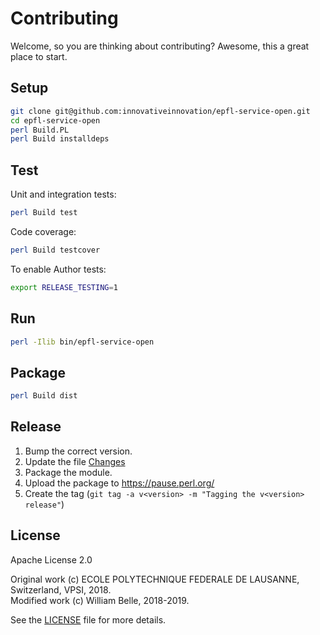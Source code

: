Contributing
============

Welcome, so you are thinking about contributing?
Awesome, this a great place to start.

Setup
-----

```bash
git clone git@github.com:innovativeinnovation/epfl-service-open.git
cd epfl-service-open
perl Build.PL
perl Build installdeps
```

Test
----

Unit and integration tests:

```bash
perl Build test
```

Code coverage:

```bash
perl Build testcover
```

To enable Author tests:

```bash
export RELEASE_TESTING=1
```

Run
---

```bash
perl -Ilib bin/epfl-service-open
```

Package
-------

```bash
perl Build dist
```

Release
-------

1. Bump the correct version.
1. Update the file [Changes](Changes)
1. Package the module.
1. Upload the package to https://pause.perl.org/
1. Create the tag (`git tag -a v<version> -m "Tagging the v<version> release"`)

License
-------

Apache License 2.0

Original work (c) ECOLE POLYTECHNIQUE FEDERALE DE LAUSANNE, Switzerland, VPSI, 2018.  
Modified work (c) William Belle, 2018-2019.

See the [LICENSE](LICENSE) file for more details.
